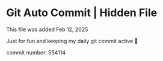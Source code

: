 # Git Auto Commit | Hidden File

This file was added Feb 12, 2025

Just for fun and keeping my daily git commit active 🤪

commit number: 554114
